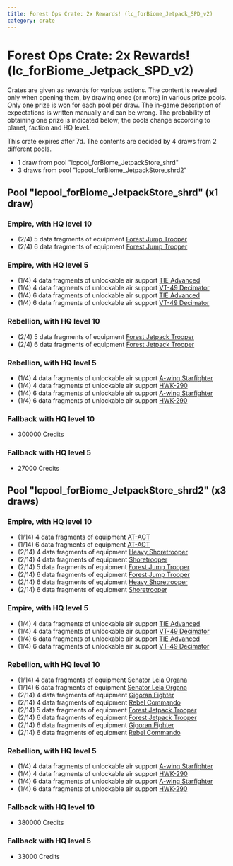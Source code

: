 ```yaml
---
title: Forest Ops Crate: 2x Rewards! (lc_forBiome_Jetpack_SPD_v2)
category: crate
---
```


# Forest Ops Crate: 2x Rewards! (lc_forBiome_Jetpack_SPD_v2)

Crates are given as rewards for various actions. The content is revealed only when opening them, by drawing once (or more) in various prize pools. Only one prize is won for each pool per draw. The in-game description of expectations is written manually and can be wrong. The probability of obtaining one prize is indicated below; the pools change according to planet, faction and HQ level.

This crate expires after 7d. The contents are decided by 4 draws from 2 different pools.
  * 1 draw from pool "lcpool_forBiome_JetpackStore_shrd"
  * 3 draws from pool "lcpool_forBiome_JetpackStore_shrd2"

## Pool "lcpool_forBiome_JetpackStore_shrd" (x1 draw)

### Empire, with HQ level 10

  * (2/4) 5 data fragments of equipment [Forest Jump Trooper](eqpEmpirePentagonJumpTrooper)
  * (2/4) 6 data fragments of equipment [Forest Jump Trooper](eqpEmpirePentagonJumpTrooper)

### Empire, with HQ level 5

  * (1/4) 4 data fragments of unlockable air support [TIE Advanced](TieAdvanced)
  * (1/4) 4 data fragments of unlockable air support [VT-49 Decimator](VT49)
  * (1/4) 6 data fragments of unlockable air support [TIE Advanced](TieAdvanced)
  * (1/4) 6 data fragments of unlockable air support [VT-49 Decimator](VT49)

### Rebellion, with HQ level 10

  * (2/4) 5 data fragments of equipment [Forest Jetpack Trooper](eqpRebelPentagonJetpackTrooper)
  * (2/4) 6 data fragments of equipment [Forest Jetpack Trooper](eqpRebelPentagonJetpackTrooper)

### Rebellion, with HQ level 5

  * (1/4) 4 data fragments of unlockable air support [A-wing Starfighter](AWing)
  * (1/4) 4 data fragments of unlockable air support [HWK-290](HWK290)
  * (1/4) 6 data fragments of unlockable air support [A-wing Starfighter](AWing)
  * (1/4) 6 data fragments of unlockable air support [HWK-290](HWK290)

### Fallback with HQ level 10

  * 300000 Credits

### Fallback with HQ level 5

  * 27000 Credits

## Pool "lcpool_forBiome_JetpackStore_shrd2" (x3 draws)

### Empire, with HQ level 10

  * (1/14) 4 data fragments of equipment [AT-ACT](eqpEmpireCargoGreatDane)
  * (1/14) 6 data fragments of equipment [AT-ACT](eqpEmpireCargoGreatDane)
  * (2/14) 4 data fragments of equipment [Heavy Shoretrooper](eqpEmpirePentagonHeavyTrooper)
  * (2/14) 4 data fragments of equipment [Shoretrooper](eqpEmpirePentagonTrooper)
  * (2/14) 5 data fragments of equipment [Forest Jump Trooper](eqpEmpirePentagonJumpTrooper)
  * (2/14) 6 data fragments of equipment [Forest Jump Trooper](eqpEmpirePentagonJumpTrooper)
  * (2/14) 6 data fragments of equipment [Heavy Shoretrooper](eqpEmpirePentagonHeavyTrooper)
  * (2/14) 6 data fragments of equipment [Shoretrooper](eqpEmpirePentagonTrooper)

### Empire, with HQ level 5

  * (1/4) 4 data fragments of unlockable air support [TIE Advanced](TieAdvanced)
  * (1/4) 4 data fragments of unlockable air support [VT-49 Decimator](VT49)
  * (1/4) 6 data fragments of unlockable air support [TIE Advanced](TieAdvanced)
  * (1/4) 6 data fragments of unlockable air support [VT-49 Decimator](VT49)

### Rebellion, with HQ level 10

  * (1/14) 4 data fragments of equipment [Senator Leia Organa](eqpRebelDiplomat)
  * (1/14) 6 data fragments of equipment [Senator Leia Organa](eqpRebelDiplomat)
  * (2/14) 4 data fragments of equipment [Gigoran Fighter](eqpRebelShaggyAlien)
  * (2/14) 4 data fragments of equipment [Rebel Commando](eqpRebelPentagonSoldier)
  * (2/14) 5 data fragments of equipment [Forest Jetpack Trooper](eqpRebelPentagonJetpackTrooper)
  * (2/14) 6 data fragments of equipment [Forest Jetpack Trooper](eqpRebelPentagonJetpackTrooper)
  * (2/14) 6 data fragments of equipment [Gigoran Fighter](eqpRebelShaggyAlien)
  * (2/14) 6 data fragments of equipment [Rebel Commando](eqpRebelPentagonSoldier)

### Rebellion, with HQ level 5

  * (1/4) 4 data fragments of unlockable air support [A-wing Starfighter](AWing)
  * (1/4) 4 data fragments of unlockable air support [HWK-290](HWK290)
  * (1/4) 6 data fragments of unlockable air support [A-wing Starfighter](AWing)
  * (1/4) 6 data fragments of unlockable air support [HWK-290](HWK290)

### Fallback with HQ level 10

  * 380000 Credits

### Fallback with HQ level 5

  * 33000 Credits